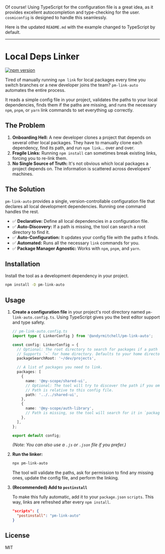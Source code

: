 Of course! Using TypeScript for the configuration file is a great idea, as it provides excellent autocompletion and type-checking for the user. `cosmiconfig` is designed to handle this seamlessly.

Here is the updated `README.md` with the example changed to TypeScript by default.

---

# Local Deps Linker

[![npm version](https://badge.fury.io/js/pm-link-auto.svg)](https://badge.fury.io/js/pm-link-auto)

Tired of manually running `npm link` for local packages every time you switch branches or a new developer joins the team? `pm-link-auto` automates the entire process.

It reads a simple config file in your project, validates the paths to your local dependencies, finds them if the paths are missing, and runs the necessary `npm`, `pnpm`, or `yarn` link commands to set everything up correctly.

## The Problem

1.  **Onboarding Hell:** A new developer clones a project that depends on several other local packages. They have to manually clone each dependency, find its path, and run `npm link`... over and over.
2.  **Fragile Links:** Running `npm install` can sometimes break existing links, forcing you to re-link them.
3.  **No Single Source of Truth:** It's not obvious which local packages a project depends on. The information is scattered across developers' machines.

## The Solution

`pm-link-auto` provides a single, version-controllable configuration file that declares all local development dependencies. Running one command handles the rest.

-   ✅ **Declarative:** Define all local dependencies in a configuration file.
-   ✅ **Auto-Discovery:** If a path is missing, the tool can search a root directory to find it.
-   ✅ **Auto-Configuration:** It updates your config file with the paths it finds.
-   ✅ **Automated:** Runs all the necessary `link` commands for you.
-   ✅ **Package Manager Agnostic:** Works with `npm`, `pnpm`, and `yarn`.

## Installation

Install the tool as a development dependency in your project.

```bash
npm install -D pm-link-auto
```

## Usage

1.  **Create a configuration file** in your project's root directory named `pm-link-auto.config.ts`. Using TypeScript gives you the best editor support and type safety.

    ```typescript
    // pm-link-auto.config.ts
    import type { LinkerConfig } from '@andyrmitchell/pm-link-auto';

    const config: LinkerConfig = {
      // Optional: The root directory to search for packages if a path is missing.
      // Supports `~` for home directory. Defaults to your home directory.
      packageSearchRoot: '~/dev/projects',

      // A list of packages you need to link.
      packages: [
        {
          name: '@my-scope/shared-ui',
          // Optional: The tool will try to discover the path if you omit it.
          // Path is relative to this config file.
          path: '../../shared-ui',
        },
        {
          name: '@my-scope/auth-library',
          // Path is missing, so the tool will search for it in `packageSearchRoot`.
        },
      ],
    };

    export default config;
    ```
    *(Note: You can also use a `.js` or `.json` file if you prefer.)*

2.  **Run the linker:**

    ```bash
    npx pm-link-auto
    ```

    The tool will validate the paths, ask for permission to find any missing ones, update the config file, and perform the linking.

3.  **(Recommended) Add to `postinstall`**

    To make this fully automatic, add it to your `package.json` `scripts`. This way, links are refreshed after every `npm install`.

    ```json
    "scripts": {
      "postinstall": "pm-link-auto"
    }
    ```

## License

MIT